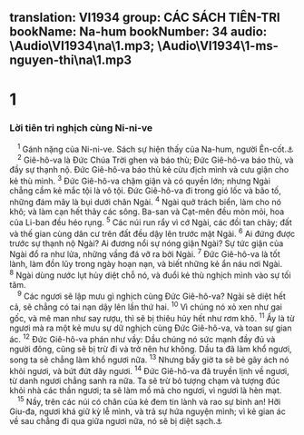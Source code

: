 translation: VI1934
group: CÁC SÁCH TIÊN-TRI
bookName: Na-hum 
bookNumber: 34
audio: \Audio\VI1934\na\1.mp3; \Audio\VI1934\1-ms-nguyen-thi\na\1.mp3
-------

<div class="title"><h1>1</h1><h3>Lời tiên tri nghịch cùng Ni-ni-ve</h3></div>
<span class="verse na_1_1"> <sup>1</sup> Gánh nặng của Ni-ni-ve. Sách sự hiện thấy của Na-hum, người Ên-cốt.<a data-toggle="tooltip" data-placement="bottom" title="Es 10:5-34; 14:24-27; So 2:13-15">⚓</a><br/></span>
<span class="verse na_1_2"> <sup>2</sup> Giê-hô-va là Đức Chúa Trời ghen và báo thù; Đức Giê-hô-va báo thù, và đầy sự thạnh nộ. Đức Giê-hô-va báo thù kẻ cừu địch mình và cưu giận cho kẻ thù mình. </span>
<span class="verse na_1_3"><sup>3</sup> Đức Giê-hô-va chậm giận và có quyền lớn; nhưng Ngài chẳng cầm kẻ mắc tội là vô tội. Đức Giê-hô-va đi trong gió lốc và bão tố, những đám mây là bụi dưới chân Ngài. </span>
<span class="verse na_1_4"><sup>4</sup> Ngài quở trách biển, làm cho nó khô; và làm cạn hết thảy các sông. Ba-san và Cạt-mên đều mòn mỏi, hoa của Li-ban đều héo rụng. </span>
<span class="verse na_1_5"><sup>5</sup> Các núi run rẩy vì cớ Ngài, các đồi tan chảy; đất và thế gian cùng dân cư trên đất đều dậy lên trước mặt Ngài. </span>
<span class="verse na_1_6"><sup>6</sup> Ai đứng được trước sự thạnh nộ Ngài? Ai đương nổi sự nóng giận Ngài? Sự tức giận của Ngài đổ ra như lửa, những vầng đá vỡ ra bởi Ngài. </span>
<span class="verse na_1_7"><sup>7</sup> Đức Giê-hô-va là tốt lành, làm đồn lũy trong ngày hoạn nạn, và biết những kẻ ẩn náu nơi Ngài. </span>
<span class="verse na_1_8"><sup>8</sup> Ngài dùng nước lụt hủy diệt chỗ nó, và đuổi kẻ thù nghịch mình vào sự tối tăm. <br/></span>
<span class="verse na_1_9"> <sup>9</sup> Các ngươi sẽ lập mưu gì nghịch cùng Đức Giê-hô-va? Ngài sẽ diệt hết cả, sẽ chẳng có tai nạn dậy lên lần thứ hai. </span>
<span class="verse na_1_10"><sup>10</sup> Vì chúng nó xỏ xen như gai gốc, và mê man như say rượu, thì sẽ bị thiêu hủy hết như rơm khô. </span>
<span class="verse na_1_11"><sup>11</sup> Ấy là từ ngươi mà ra một kẻ mưu sự dữ nghịch cùng Đức Giê-hô-va, và toan sự gian ác. </span>
<span class="verse na_1_12"><sup>12</sup> Đức Giê-hô-va phán như vầy: Dầu chúng nó sức mạnh đầy đủ và người đông, cũng sẽ bị trừ đi và trở nên hư không. Dầu ta đã làm khổ ngươi, song ta sẽ chẳng làm khổ ngươi nữa. </span>
<span class="verse na_1_13"><sup>13</sup> Nhưng bấy giờ ta sẽ bẻ gãy ách nó khỏi ngươi, và bứt đứt dây ngươi. </span>
<span class="verse na_1_14"><sup>14</sup> Đức Giê-hô-va đã truyền lịnh về ngươi, từ danh ngươi chẳng sanh ra nữa. Ta sẽ trừ bỏ tượng chạm và tượng đúc khỏi nhà các thần ngươi; ta sẽ làm mồ mả cho ngươi, vì ngươi là hèn mạt. <br/></span>
<span class="verse na_1_15"> <sup>15</sup> Nầy, trên các núi có chân của kẻ đem tin lành và rao sự bình an! Hỡi Giu-đa, ngươi khá giữ kỳ lễ mình, và trả sự hứa nguyện mình; vì kẻ gian ác về sau chẳng đi qua giữa ngươi nữa, nó sẽ bị diệt sạch.<a data-toggle="tooltip" data-placement="bottom" title="Es 52:7">⚓</a><br/></span>
